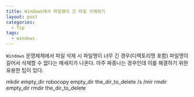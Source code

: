 ```yaml
---
title: Windows에서 파일명이 긴 파일 삭제하기
layout: post
categories:
  - Tip
tags:
  - windows
---
```


`Windows` 운영체제에서 파일 삭제 시 파일명이 너무 긴 경우(디렉토리명 포함) 파일명이 길어서 삭제할 수 없다는 메세지가 나온다.
아주 짜증나는 경우인데  이를 해결하기 위한 유용한 팁이 있다.

mkdir empty_dir
robocopy empty_dir the_dir_to_delete /s /mir
rmdir empty_dir
rmdir the_dir_to_delete